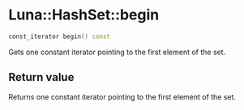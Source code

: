 # Luna::HashSet::begin

```c++
const_iterator begin() const
```

Gets one constant iterator pointing to the first element of the set. 



## Return value
Returns one constant iterator pointing to the first element of the set. 

